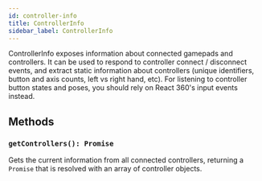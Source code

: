 ```yaml
---
id: controller-info
title: ControllerInfo
sidebar_label: ControllerInfo
---
```


ControllerInfo exposes information about connected gamepads and controllers. It can be used to respond to controller connect / disconnect events, and extract static information about controllers (unique identifiers, button and axis counts, left vs right hand, etc). For listening to controller button states and poses, you should rely on React 360's input events instead.

## Methods

### `getControllers(): Promise`

Gets the current information from all connected controllers, returning a `Promise` that is resolved with an array of controller objects.
